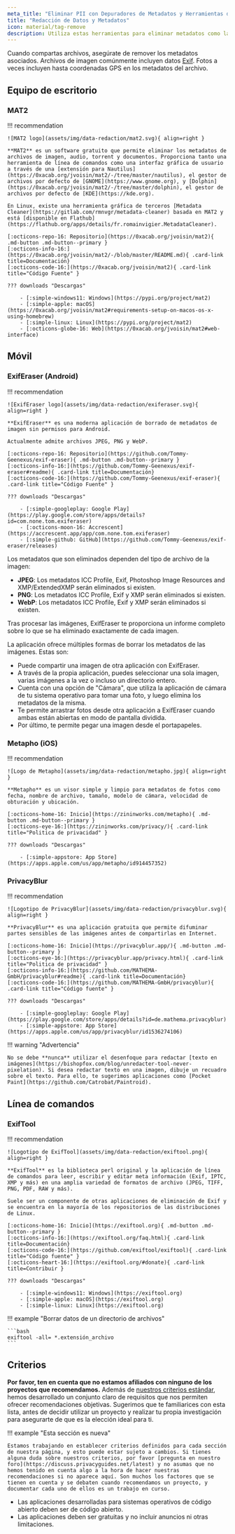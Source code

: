 ```yaml
---
meta_title: "Eliminar PII con Depuradores de Metadatos y Herramientas de Edición de Datos - Privacy Guides"
title: "Redacción de Datos y Metadatos"
icon: material/tag-remove
description: Utiliza estas herramientas para eliminar metadatos como la ubicación GPS y otros datos identificativos de las fotos y archivos que compartas.
---
```


Cuando compartas archivos, asegúrate de remover los metadatos asociados. Archivos de imagen comúnmente incluyen datos [Exif](https://en.wikipedia.org/wiki/Exif). Fotos a veces incluyen hasta coordenadas GPS en los metadatos del archivo.

## Equipo de escritorio

### MAT2

!!! recommendation

    ![MAT2 logo](assets/img/data-redaction/mat2.svg){ align=right }
    
    **MAT2** es un software gratuito que permite eliminar los metadatos de archivos de imagen, audio, torrent y documentos. Proporciona tanto una herramienta de línea de comandos como una interfaz gráfica de usuario a través de una [extensión para Nautilus](https://0xacab.org/jvoisin/mat2/-/tree/master/nautilus), el gestor de archivos por defecto de [GNOME](https://www.gnome.org), y [Dolphin](https://0xacab.org/jvoisin/mat2/-/tree/master/dolphin), el gestor de archivos por defecto de [KDE](https://kde.org).
    
    En Linux, existe una herramienta gráfica de terceros [Metadata Cleaner](https://gitlab.com/rmnvgr/metadata-cleaner) basada en MAT2 y está [disponible en Flathub](https://flathub.org/apps/details/fr.romainvigier.MetadataCleaner).
    
    [:octicons-repo-16: Repositorio](https://0xacab.org/jvoisin/mat2){ .md-button .md-button--primary }
    [:octicons-info-16:](https://0xacab.org/jvoisin/mat2/-/blob/master/README.md){ .card-link title=Documentación}
    [:octicons-code-16:](https://0xacab.org/jvoisin/mat2){ .card-link title="Código Fuente" }
    
    ??? downloads "Descargas"
    
        - [:simple-windows11: Windows](https://pypi.org/project/mat2)
        - [:simple-apple: macOS](https://0xacab.org/jvoisin/mat2#requirements-setup-on-macos-os-x-using-homebrew)
        - [:simple-linux: Linux](https://pypi.org/project/mat2)
        - [:octicons-globe-16: Web](https://0xacab.org/jvoisin/mat2#web-interface)

## Móvil

### ExifEraser (Android)

!!! recommendation

    ![ExifEraser logo](assets/img/data-redaction/exiferaser.svg){ align=right }
    
    **ExifEraser** es una moderna aplicación de borrado de metadatos de imagen sin permisos para Android.
    
    Actualmente admite archivos JPEG, PNG y WebP.
    
    [:octicons-repo-16: Repositorio](https://github.com/Tommy-Geenexus/exif-eraser){ .md-button .md-button--primary }
    [:octicons-info-16:](https://github.com/Tommy-Geenexus/exif-eraser#readme){ .card-link title=Documentación}
    [:octicons-code-16:](https://github.com/Tommy-Geenexus/exif-eraser){ .card-link title="Código Fuente" }
    
    ??? downloads "Descargas"
    
        - [:simple-googleplay: Google Play](https://play.google.com/store/apps/details?id=com.none.tom.exiferaser)
        - [:octicons-moon-16: Accrescent](https://accrescent.app/app/com.none.tom.exiferaser)
        - [:simple-github: GitHub](https://github.com/Tommy-Geenexus/exif-eraser/releases)

Los metadatos que son eliminados dependen del tipo de archivo de la imagen:

* **JPEG**: Los metadatos ICC Profile, Exif, Photoshop Image Resources and XMP/ExtendedXMP serán eliminados si existen.
* **PNG**: Los metadatos ICC Profile, Exif y XMP serán eliminados si existen.
* **WebP**: Los metadatos ICC Profile, Exif y XMP serán eliminados si existen.

Tras procesar las imágenes, ExifEraser te proporciona un informe completo sobre lo que se ha eliminado exactamente de cada imagen.

La aplicación ofrece múltiples formas de borrar los metadatos de las imágenes. Estas son:

* Puede compartir una imagen de otra aplicación con ExifEraser.
* A través de la propia aplicación, puedes seleccionar una sola imagen, varias imágenes a la vez o incluso un directorio entero.
* Cuenta con una opción de "Cámara", que utiliza la aplicación de cámara de tu sistema operativo para tomar una foto, y luego elimina los metadatos de la misma.
* Te permite arrastrar fotos desde otra aplicación a ExifEraser cuando ambas están abiertas en modo de pantalla dividida.
* Por último, te permite pegar una imagen desde el portapapeles.

### Metapho (iOS)

!!! recommendation

    ![Logo de Metapho](assets/img/data-redaction/metapho.jpg){ align=right }
    
    **Metapho** es un visor simple y limpio para metadatos de fotos como fecha, nombre de archivo, tamaño, modelo de cámara, velocidad de obturación y ubicación.
    
    [:octicons-home-16: Inicio](https://zininworks.com/metapho){ .md-button .md-button--primary }
    [:octicons-eye-16:](https://zininworks.com/privacy/){ .card-link title="Politica de privacidad" }
    
    ??? downloads "Descargas"
    
        - [:simple-appstore: App Store](https://apps.apple.com/us/app/metapho/id914457352)

### PrivacyBlur

!!! recommendation

    ![Logotipo de PrivacyBlur](assets/img/data-redaction/privacyblur.svg){ align=right }
    
    **PrivacyBlur** es una aplicación gratuita que permite difuminar partes sensibles de las imágenes antes de compartirlas en Internet.
    
    [:octicons-home-16: Inicio](https://privacyblur.app/){ .md-button .md-button--primary }
    [:octicons-eye-16:](https://privacyblur.app/privacy.html){ .card-link title="Politica de privacidad" }
    [:octicons-info-16:](https://github.com/MATHEMA-GmbH/privacyblur#readme){ .card-link title=Documentación}
    [:octicons-code-16:](https://github.com/MATHEMA-GmbH/privacyblur){ .card-link title="Código fuente" }
    
    ??? downloads "Descargas"
    
        - [:simple-googleplay: Google Play](https://play.google.com/store/apps/details?id=de.mathema.privacyblur)
        - [:simple-appstore: App Store](https://apps.apple.com/us/app/privacyblur/id1536274106)

!!! warning "Advertencia"

    No se debe **nunca** utilizar el desenfoque para redactar [texto en imágenes](https://bishopfox.com/blog/unredacter-tool-never-pixelation). Si desea redactar texto en una imagen, dibuje un recuadro sobre el texto. Para ello, te sugerimos aplicaciones como [Pocket Paint](https://github.com/Catrobat/Paintroid).

## Línea de comandos

### ExifTool

!!! recommendation

    ![Logotipo de ExifTool](assets/img/data-redaction/exiftool.png){ align=right }
    
    **ExifTool** es la biblioteca perl original y la aplicación de línea de comandos para leer, escribir y editar meta información (Exif, IPTC, XMP y más) en una amplia variedad de formatos de archivo (JPEG, TIFF, PNG, PDF, RAW y más).
    
    Suele ser un componente de otras aplicaciones de eliminación de Exif y se encuentra en la mayoría de los repositorios de las distribuciones de Linux.
    
    [:octicons-home-16: Inicio](https://exiftool.org){ .md-button .md-button--primary }
    [:octicons-info-16:](https://exiftool.org/faq.html){ .card-link title=Documentación}
    [:octicons-code-16:](https://github.com/exiftool/exiftool){ .card-link title="Código fuente" }
    [:octicons-heart-16:](https://exiftool.org/#donate){ .card-link title=Contribuir }
    
    ??? downloads "Descargas"
    
        - [:simple-windows11: Windows](https://exiftool.org)
        - [:simple-apple: macOS](https://exiftool.org)
        - [:simple-linux: Linux](https://exiftool.org)

!!! example "Borrar datos de un directorio de archivos"

    ```bash
    exiftool -all= *.extensión_archivo
    ```

## Criterios

**Por favor, ten en cuenta que no estamos afiliados con ninguno de los proyectos que recomendamos.** Además de [nuestros criterios estándar](about/criteria.md), hemos desarrollado un conjunto claro de requisitos que nos permiten ofrecer recomendaciones objetivas. Sugerimos que te familiarices con esta lista, antes de decidir utilizar un proyecto y realizar tu propia investigación para asegurarte de que es la elección ideal para ti.

!!! example "Esta sección es nueva"

    Estamos trabajando en establecer criterios definidos para cada sección de nuestra página, y esto puede estar sujeto a cambios. Si tienes alguna duda sobre nuestros criterios, por favor [pregunta en nuestro foro](https://discuss.privacyguides.net/latest) y no asumas que no hemos tenido en cuenta algo a la hora de hacer nuestras recomendaciones si no aparece aquí. Son muchos los factores que se tienen en cuenta y se debaten cuando recomendamos un proyecto, y documentar cada uno de ellos es un trabajo en curso.

- Las aplicaciones desarrolladas para sistemas operativos de código abierto deben ser de código abierto.
- Las aplicaciones deben ser gratuitas y no incluir anuncios ni otras limitaciones.
